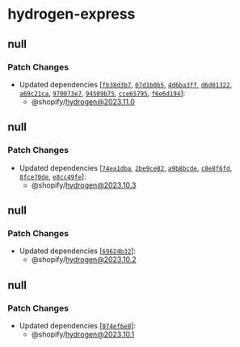 # hydrogen-express

## null

### Patch Changes

- Updated dependencies [[`fb38d3b7`](https://github.com/Shopify/hydrogen/commit/fb38d3b7cf108aecca6f7eb6f08c88bc7f46aa4c), [`07d1b0b5`](https://github.com/Shopify/hydrogen/commit/07d1b0b5e62ff2d149deac80ce6fbe95d2b0f8ce), [`4d6ba3ff`](https://github.com/Shopify/hydrogen/commit/4d6ba3ffc7ddc72f1b97eff3c7188fe72b8568e7), [`d6d01322`](https://github.com/Shopify/hydrogen/commit/d6d01322b430761c6ac3be71aa8fee798c85de37), [`a69c21ca`](https://github.com/Shopify/hydrogen/commit/a69c21caa15dfedb88afd50f262f17bf86f74836), [`970073e7`](https://github.com/Shopify/hydrogen/commit/970073e78258880505e0de563136b5379d5d24af), [`94509b75`](https://github.com/Shopify/hydrogen/commit/94509b750afefd686971198ed86277e2c70f3176), [`cce65795`](https://github.com/Shopify/hydrogen/commit/cce6579580f849bec9a28cf575f7130ba3627f6b), [`f6e6d194`](https://github.com/Shopify/hydrogen/commit/f6e6d1943680304b15f0892c64c726d79291fe0a)]:
  - @shopify/hydrogen@2023.11.0

## null

### Patch Changes

- Updated dependencies [[`74ea1dba`](https://github.com/Shopify/hydrogen/commit/74ea1dba9af37a146882df7ed9674be5659862b5), [`2be9ce82`](https://github.com/Shopify/hydrogen/commit/2be9ce82fd4a5121f1772bbb7349e96ed530e84e), [`a9b8bcde`](https://github.com/Shopify/hydrogen/commit/a9b8bcde96c22cedef7d87631d429199810b4a7a), [`c8e8f6fd`](https://github.com/Shopify/hydrogen/commit/c8e8f6fd233e52cf5570b1904af710d6b907aae5), [`8fce70de`](https://github.com/Shopify/hydrogen/commit/8fce70de32bd61ee86a6d895ac43cc1f78f1bf49), [`e8cc49fe`](https://github.com/Shopify/hydrogen/commit/e8cc49feff18f5ee72d5f6965ff2094addc23466)]:
  - @shopify/hydrogen@2023.10.3

## null

### Patch Changes

- Updated dependencies [[`69624b32`](https://github.com/Shopify/hydrogen/commit/69624b3276fa18a654e222db226c7403ebdc8ead)]:
  - @shopify/hydrogen@2023.10.2

## null

### Patch Changes

- Updated dependencies [[`074ef6e8`](https://github.com/Shopify/hydrogen/commit/074ef6e88412dc4f731c253f1dcd27cb73afcc3c)]:
  - @shopify/hydrogen@2023.10.1

